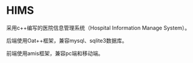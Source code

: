# HIMS
采用c++编写的医院信息管理系统（Hospital Information Manage System）。

后端使用Oat++框架，兼容mysql、sqlite3数据库。

前端使用amis框架，兼容pc端和移动端。
